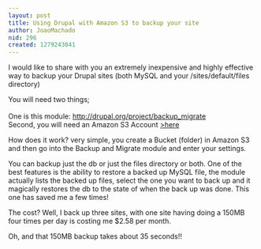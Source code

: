 ```yaml
---
layout: post
title: Using Drupal with Amazon S3 to backup your site
author: JoaoMachado
nid: 296
created: 1279243041
---
```

<p>I would like to share with you an extremely inexpensive and highly effective way to backup your Drupal sites (both MySQL and your /sites/default/files directory)</p>
<p>You will need two things;<br />
<br />
One is this module: <a href="http://drupal.org/project/backup_migrate" target="_blank">http://drupal.org/project/backup_migrate</a><br />
Second, you will need an Amazon S3 Account <a href="http://aws.amazon.com/s3/" target="_blank">&gt;here</a></p>
<p>How does it work? very simple, you create a Bucket (folder) in Amazon S3<br />
and then go into the Backup and Migrate module and enter your settings.</p>
<p>You can backup just the db or just the files directory or both. One of the best features is the ability to restore a backed up MySQL file, the module actually lists the backed up files, select the one you want to back up and it magically restores the db to the state of when the back up was done. This one has saved me a few times!</p>
<p>The cost? Well, I back up three sites, with one site having doing a 150MB four times per day is costing me $2.58 per month.</p>
<p>Oh, and that 150MB backup takes about 35 seconds!!</p>
<p><br />
&nbsp;</p>
